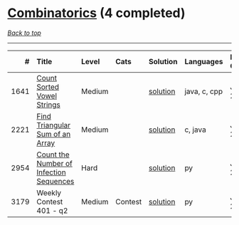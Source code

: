 # [Combinatorics](<https://leetcode.com/tag/Combinatorics/>) (4 completed)

*[Back to top](<../../README.md>)*

------

|    # | Title                                                                                                              | Level   | Cats    | Solution                                                           | Languages    | Date Complete   |
|-----:|:-------------------------------------------------------------------------------------------------------------------|:--------|:--------|:-------------------------------------------------------------------|:-------------|:----------------|
| 1641 | [Count Sorted Vowel Strings](<https://leetcode.com/problems/count-sorted-vowel-strings>)                           | Medium  |         | [solution](<../_1641. Count Sorted Vowel Strings.md>)              | java, c, cpp | Jun 24, 2024    |
| 2221 | [Find Triangular Sum of an Array](<https://leetcode.com/problems/find-triangular-sum-of-an-array>)                 | Medium  |         | [solution](<../_2221. Find Triangular Sum of an Array.md>)         | c, java      | Jun 26, 2024    |
| 2954 | [Count the Number of Infection Sequences](<https://leetcode.com/problems/count-the-number-of-infection-sequences>) | Hard    |         | [solution](<../_2954. Count the Number of Infection Sequences.md>) | py           | Jun 26, 2024    |
| 3179 | Weekly Contest 401 - q2                                                                                            | Medium  | Contest | [solution](<../_3179. Weekly Contest 401 - q.md>)                  | py           | Jun 08, 2024    |